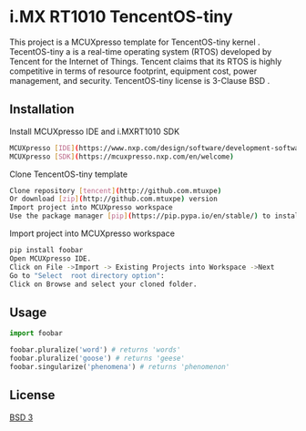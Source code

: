 # i.MX RT1010 TencentOS-tiny
This project is a MCUXpresso template for TencentOS-tiny kernel .
TecentOS-tiny  a is a real-time operating system (RTOS) developed by Tencent for the Internet of Things. 
Tencent claims that its RTOS is highly competitive in terms of resource footprint, equipment cost, power management, and security.
TencentOS-tiny license is 3-Clause BSD .
## Installation
Install MCUXpresso IDE and i.MXRT1010 SDK
```bash
MCUXpresso [IDE](https://www.nxp.com/design/software/development-software/mcuxpresso-software-and-tools/mcuxpresso-integrated-development-environment-ide)
MCUXpresso [SDK](https://mcuxpresso.nxp.com/en/welcome)
```
Clone TencentOS-tiny template
```bash
Clone repository [tencent](http://github.com.mtuxpe)
Or download [zip](http://github.com.mtuxpe) version
Import project into MCUXpresso workspace
Use the package manager [pip](https://pip.pypa.io/en/stable/) to install foobar.

```
Import project into MCUXpresso workspace
```bash
pip install foobar
Open MCUXpresso IDE.
Click on File ->Import -> Existing Projects into Workspace ->Next
Go to "Select  root directory option":
Click on Browse and select your cloned folder.

```

## Usage

```python
import foobar

foobar.pluralize('word') # returns 'words'
foobar.pluralize('goose') # returns 'geese'
foobar.singularize('phenomena') # returns 'phenomenon'
```

## License
[BSD 3](https://github.com/Tencent/TencentOS-tiny/blob/master/LICENSE)